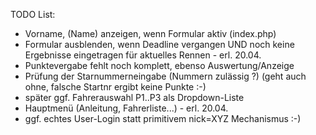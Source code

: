 TODO List:
-   Vorname, (Name) anzeigen, wenn Formular aktiv (index.php)
-   Formular ausblenden, wenn Deadline vergangen UND noch keine Ergebnisse eingetragen für aktuelles Rennen -   erl. 20.04.
-   Punktevergabe fehlt noch komplett, ebenso Auswertung/Anzeige
-   Prüfung der Starnummerneingabe (Nummern zulässig ?) (geht auch ohne, falsche Startnr ergibt keine Punkte :-)
-   später ggf. Fahrerauswahl P1..P3 als Dropdown-Liste
-   Hauptmenü (Anleitung, Fahrerliste...)   -   erl. 20.04.
-   ggf. echtes User-Login statt primitivem nick=XYZ Mechanismus :-)